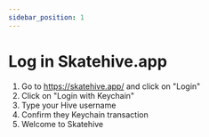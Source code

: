 ```yaml
---
sidebar_position: 1
---
```


# Log in Skatehive.app

1. Go to https://skatehive.app/ and click on "Login"
2. Click on "Login with Keychain"
3. Type your Hive username 
4. Confirm they Keychain transaction
5. Welcome to Skatehive
